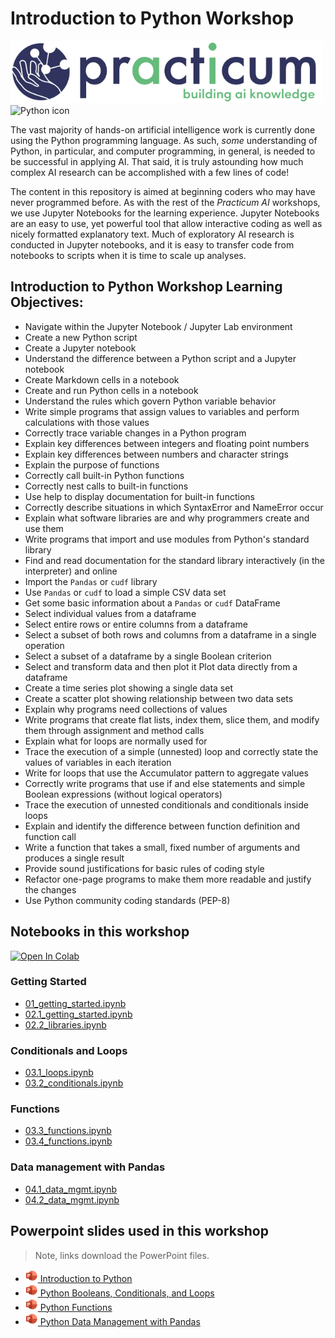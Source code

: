 # Introduction to Python Workshop

![Practicum AI Logo image](https://github.com/PracticumAI/practicumai.github.io/blob/main/images/logo/PracticumAI_logo_500x100.png?raw=true) ![Python icon](https://raw.githubusercontent.com/PracticumAI/practicumai.github.io/89193c4a3ee37f2df75800745f6ffe4a58b256a1/images/icons/noun_Python_green.svg)

The vast majority of hands-on artificial intelligence work is currently done using the Python programming language. As such, *some* understanding of Python, in particular, and computer programming, in general, is needed to be successful in applying AI. That said, it is truly astounding how much complex AI research can be accomplished with a few lines of code!

The content in this repository is aimed at beginning coders who may have never programmed before. As with the rest of the *Practicum AI* workshops, we use Jupyter Notebooks for the learning experience. Jupyter Notebooks are an easy to use, yet powerful tool that allow interactive coding as well as nicely formatted explanatory text. Much of exploratory AI research is conducted in Jupyter notebooks, and it is easy to transfer code from notebooks to scripts when it is time to scale up analyses.

## Introduction to Python Workshop Learning Objectives:

* Navigate within the Jupyter Notebook / Jupyter Lab environment
* Create a new Python script
* Create a Jupyter notebook
* Understand the difference between a Python script and a Jupyter notebook
* Create Markdown cells in a notebook
* Create and run Python cells in a notebook
* Understand the rules which govern Python variable behavior
* Write simple programs that assign values to variables and perform calculations with those values
* Correctly trace variable changes in a Python program
* Explain key differences between integers and floating point numbers
* Explain key differences between numbers and character strings
* Explain the purpose of functions
* Correctly call built-in Python functions
* Correctly nest calls to built-in functions
* Use help to display documentation for built-in functions
* Correctly describe situations in which SyntaxError and NameError occur
* Explain what software libraries are and why programmers create and use them
* Write programs that import and use modules from Python's standard library
* Find and read documentation for the standard library interactively (in the interpreter) and online
* Import the `Pandas` or `cudf` library
* Use `Pandas` or `cudf` to load a simple CSV data set
* Get some basic information about a `Pandas` or `cudf` DataFrame
* Select individual values from a dataframe
* Select entire rows or entire columns from a dataframe
* Select a subset of both rows and columns from a dataframe in a single operation
* Select a subset of a dataframe by a single Boolean criterion
* Select and transform data and then plot it
Plot data directly from a dataframe
* Create a time series plot showing a single data set
* Create a scatter plot showing relationship between two data sets
* Explain why programs need collections of values
* Write programs that create flat lists, index them, slice them, and modify them through assignment and method calls
* Explain what for loops are normally used for
* Trace the execution of a simple (unnested) loop and correctly state the values of variables in each iteration
* Write for loops that use the Accumulator pattern to aggregate values
* Correctly write programs that use if and else statements and simple Boolean expressions (without logical operators)
* Trace the execution of unnested conditionals and conditionals inside loops
* Explain and identify the difference between function definition and function call
* Write a function that takes a small, fixed number of arguments and produces a single result
* Provide sound justifications for basic rules of coding style
* Refactor one-page programs to make them more readable and justify the changes
* Use Python community coding standards (PEP-8)

## Notebooks in this workshop

[![Open In Colab](https://colab.research.google.com/assets/colab-badge.svg)](https://colab.research.google.com/github/PracticumAI/python)


### Getting Started

* [01_getting_started.ipynb](01_getting_started.ipynb)
* [02.1_getting_started.ipynb]([02.1_getting_started.ipynb)
* [02.2_libraries.ipynb](02.2_libraries.ipynb)

### Conditionals and Loops

* [03.1_loops.ipynb](03.1_loops.ipynb)
* [03.2_conditionals.ipynb](03.2_conditionals.ipynb)

### Functions

* [03.3_functions.ipynb](03.3_functions.ipynb)
* [03.4_functions.ipynb](03.4_functions.ipynb)


### Data management with Pandas 

* [04.1_data_mgmt.ipynb](04.1_data_mgmt.ipynb)
* [04.2_data_mgmt.ipynb](04.2_data_mgmt.ipynb)

## Powerpoint slides used in this workshop

> Note, links download the PowerPoint files.

* [![PowerPoint icon](https://github.com/PracticumAI/practicumai.github.io/blob/main/images/icons/pptx_icon.png?raw=true) Introduction to Python](https://github.com/PracticumAI/python/raw/main/presentations/01_getting_started.pptx)
* [![PowerPoint icon](https://github.com/PracticumAI/practicumai.github.io/blob/main/images/icons/pptx_icon.png?raw=true) Python Booleans, Conditionals, and Loops](https://github.com/PracticumAI/python/raw/main/presentations/02_loops.pptx)
* [![PowerPoint icon](https://github.com/PracticumAI/practicumai.github.io/blob/main/images/icons/pptx_icon.png?raw=true) Python Functions](https://github.com/PracticumAI/python/raw/main/presentations/03_functions.pptx)
* [![PowerPoint icon](https://github.com/PracticumAI/practicumai.github.io/blob/main/images/icons/pptx_icon.png?raw=true) Python Data Management with Pandas](https://github.com/PracticumAI/python/raw/main/presentations/04_data_mgmt.pptx)
